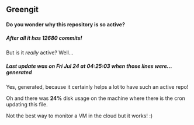 ## Greengit

#### Do you wonder why this repository is so active?

##### After all it has 12680 commits!

But is it *really* active? Well...

##### Last update was on Fri Jul 24 at 04:25:03 when those lines were... generated

Yes, generated, because it certainly helps a lot to have such an active repo!

Oh and there was **24%** disk usage on the machine
where there is the cron updating this file.

Not the best way to monitor a VM in the cloud but it works! :)
